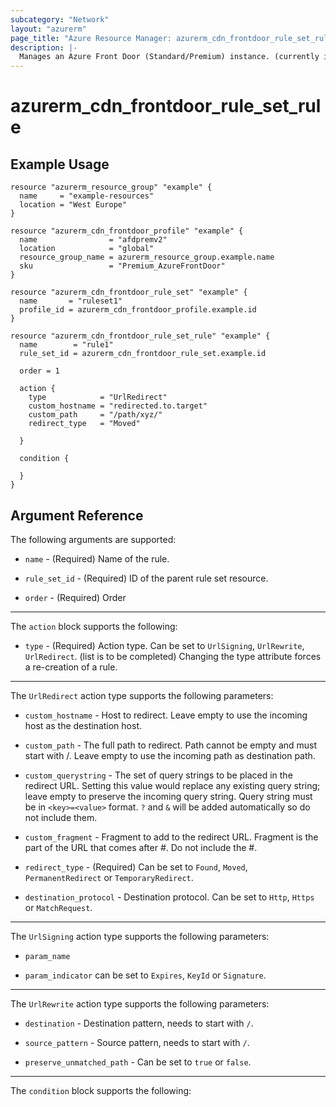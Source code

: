 ```yaml
---
subcategory: "Network"
layout: "azurerm"
page_title: "Azure Resource Manager: azurerm_cdn_frontdoor_rule_set_rule"
description: |-
  Manages an Azure Front Door (Standard/Premium) instance. (currently in public preview)
---
```


# azurerm_cdn_frontdoor_rule_set_rule

## Example Usage

```hcl
resource "azurerm_resource_group" "example" {
  name     = "example-resources"
  location = "West Europe"
}

resource "azurerm_cdn_frontdoor_profile" "example" {
  name                = "afdpremv2"
  location            = "global"
  resource_group_name = azurerm_resource_group.example.name
  sku                 = "Premium_AzureFrontDoor"
}

resource "azurerm_cdn_frontdoor_rule_set" "example" {
  name       = "ruleset1"
  profile_id = azurerm_cdn_frontdoor_profile.example.id
}

resource "azurerm_cdn_frontdoor_rule_set_rule" "example" {
  name        = "rule1"
  rule_set_id = azurerm_cdn_frontdoor_rule_set.example.id

  order = 1

  action {
    type            = "UrlRedirect"
    custom_hostname = "redirected.to.target"
    custom_path     = "/path/xyz/"
    redirect_type   = "Moved"

  }

  condition {

  }
}
```

## Argument Reference

The following arguments are supported:

* `name` - (Required) Name of the rule.

* `rule_set_id` - (Required) ID of the parent rule set resource.

* `order` - (Required) Order

---

The `action` block supports the following:

* `type` - (Required) Action type. Can be set to `UrlSigning`, `UrlRewrite`, `UrlRedirect`. (list is to be completed) Changing the type attribute forces a re-creation of a rule.

---

The `UrlRedirect` action type supports the following parameters:

* `custom_hostname` - Host to redirect. Leave empty to use the incoming host as the destination host.

* `custom_path` - The full path to redirect. Path cannot be empty and must start with /. Leave empty to use the incoming path as destination path.

* `custom_querystring` - The set of query strings to be placed in the redirect URL. Setting this value would replace any existing query string; leave empty to preserve the incoming query string. Query string must be in `<key>=<value>` format. `?` and `&` will be added automatically so do not include them.

* `custom_fragment` - Fragment to add to the redirect URL. Fragment is the part of the URL that comes after #. Do not include the #.

* `redirect_type` - (Required) Can be set to `Found`, `Moved`, `PermanentRedirect` or `TemporaryRedirect`.

* `destination_protocol` - Destination protocol. Can be set to `Http`, `Https` or `MatchRequest`.

---

The `UrlSigning` action type supports the following parameters:

* `param_name` 

* `param_indicator` can be set to `Expires`, `KeyId` or `Signature`.

---

The `UrlRewrite` action type supports the following parameters:

* `destination` - Destination pattern, needs to start with `/`.

* `source_pattern` - Source pattern, needs to start with `/`.

* `preserve_unmatched_path` - Can be set to `true` or `false`.

---

The `condition` block supports the following:
